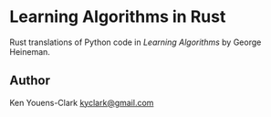 # Learning Algorithms in Rust

Rust translations of Python code in _Learning Algorithms_ by George Heineman.

## Author

Ken Youens-Clark <kyclark@gmail.com>
